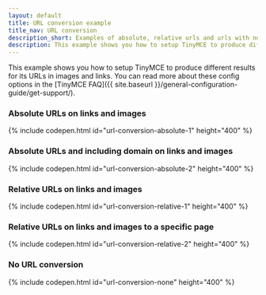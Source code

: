 ```yaml
---
layout: default
title: URL conversion example
title_nav: URL conversion
description_short: Examples of absolute, relative urls and urls with no conversion.
description: This example shows you how to setup TinyMCE to produce different results for URLs in images and links. You can read more about these config options in the FAQ.
---
```


This example shows you how to setup TinyMCE to produce different results for its URLs in images and links. You can read more about these config options in the [TinyMCE FAQ]({{ site.baseurl }}/general-configuration-guide/get-support/).

### Absolute URLs on links and images

{% include codepen.html id="url-conversion-absolute-1" height="400" %}

### Absolute URLs and including domain on links and images

{% include codepen.html id="url-conversion-absolute-2" height="400" %}

### Relative URLs on links and images

{% include codepen.html id="url-conversion-relative-1" height="400" %}

### Relative URLs on links and images to a specific page

{% include codepen.html id="url-conversion-relative-2" height="400" %}

### No URL conversion

{% include codepen.html id="url-conversion-none" height="400" %}
